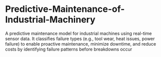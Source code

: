 # Predictive-Maintenance-of-Industrial-Machinery
A predictive maintenance model for industrial machines using real-time sensor data. It classifies failure types (e.g., tool wear, heat issues, power failure) to enable proactive maintenance, minimize downtime, and reduce costs by identifying failure patterns before breakdowns occur
